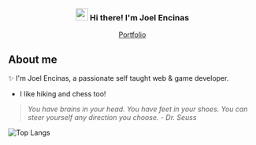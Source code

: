<h3 align="center"><img src="https://media.giphy.com/media/hvRJCLFzcasrR4ia7z/giphy.gif" width="25px"> Hi there! I'm Joel Encinas</h3>
<p align="center">
  <a href="https://joelencinas.github.io/">Portfolio</a>
</p>

## About me
✨ I'm Joel Encinas, a passionate self taught web & game developer. 
- I like hiking and chess too!

>*You have brains in your head. You have feet in your shoes. You can steer yourself any direction you choose. - Dr. Seuss*

![Top Langs](https://github-readme-stats.vercel.app/api/top-langs/?username=JoelEncinas&layout=compact&title_color=007bff&text_color=e7e7e7&icon_color=007bff&bg_color=171c28)
